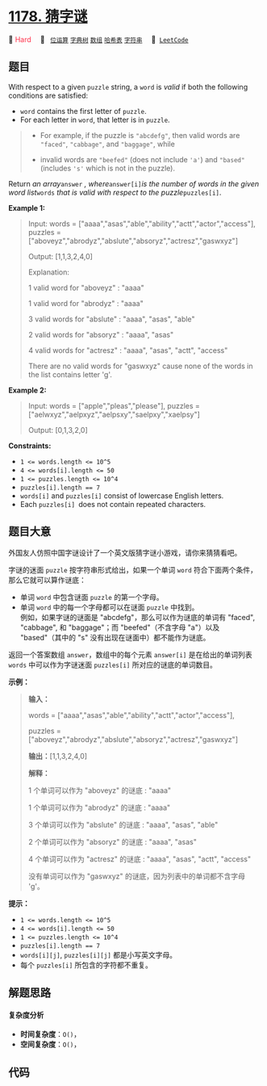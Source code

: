 # [1178. 猜字谜](https://leetcode.com/problems/number-of-valid-words-for-each-puzzle)

🔴 <font color=#ff334b>Hard</font>&emsp; 🔖&ensp; [`位运算`](/leetcode-js/outline/tag/bit-manipulation.md) [`字典树`](/leetcode-js/outline/tag/trie.md) [`数组`](/leetcode-js/outline/tag/array.md) [`哈希表`](/leetcode-js/outline/tag/hash-table.md) [`字符串`](/leetcode-js/outline/tag/string.md)&emsp; 🔗&ensp;[`LeetCode`](https://leetcode.com/problems/number-of-valid-words-for-each-puzzle)

## 题目

With respect to a given `puzzle` string, a `word` is _valid_ if both the
following conditions are satisfied:

  * `word` contains the first letter of `puzzle`.
  * For each letter in `word`, that letter is in `puzzle`. 
> 
> * For example, if the puzzle is `"abcdefg"`, then valid words are `"faced"`, `"cabbage"`, and `"baggage"`, while
> 
> * invalid words are `"beefed"` (does not include `'a'`) and `"based"` (includes `'s'` which is not in the puzzle).

Return _an array_`answer` _, where_`answer[i]`_is the number of words in the
given word list_`words` _that is valid with respect to the
puzzle_`puzzles[i]`.



**Example 1:**

> Input: words = ["aaaa","asas","able","ability","actt","actor","access"], puzzles = ["aboveyz","abrodyz","abslute","absoryz","actresz","gaswxyz"]
> 
> Output: [1,1,3,2,4,0]
> 
> Explanation: 
> 
> 1 valid word for "aboveyz" : "aaaa" 
> 
> 1 valid word for "abrodyz" : "aaaa"
> 
> 3 valid words for "abslute" : "aaaa", "asas", "able"
> 
> 2 valid words for "absoryz" : "aaaa", "asas"
> 
> 4 valid words for "actresz" : "aaaa", "asas", "actt", "access"
> 
> There are no valid words for "gaswxyz" cause none of the words in the list contains letter 'g'.

**Example 2:**

> Input: words = ["apple","pleas","please"], puzzles = ["aelwxyz","aelpxyz","aelpsxy","saelpxy","xaelpsy"]
> 
> Output: [0,1,3,2,0]

**Constraints:**

  * `1 <= words.length <= 10^5`
  * `4 <= words[i].length <= 50`
  * `1 <= puzzles.length <= 10^4`
  * `puzzles[i].length == 7`
  * `words[i]` and `puzzles[i]` consist of lowercase English letters.
  * Each `puzzles[i] `does not contain repeated characters.


## 题目大意

外国友人仿照中国字谜设计了一个英文版猜字谜小游戏，请你来猜猜看吧。

字谜的迷面 `puzzle` 按字符串形式给出，如果一个单词 `word` 符合下面两个条件，那么它就可以算作谜底：

  * 单词 `word` 中包含谜面 `puzzle` 的第一个字母。
  * 单词 `word` 中的每一个字母都可以在谜面 `puzzle` 中找到。  
例如，如果字谜的谜面是 "abcdefg"，那么可以作为谜底的单词有 "faced", "cabbage", 和 "baggage"；而
"beefed"（不含字母 "a"）以及 "based"（其中的 "s" 没有出现在谜面中）都不能作为谜底。

返回一个答案数组 `answer`，数组中的每个元素 `answer[i]` 是在给出的单词列表 `words` 中可以作为字谜迷面
`puzzles[i]` 所对应的谜底的单词数目。

**示例：**

> 
> 
> 
> 
> 
> **输入：**
> 
> words = ["aaaa","asas","able","ability","actt","actor","access"], 
> 
> puzzles = ["aboveyz","abrodyz","abslute","absoryz","actresz","gaswxyz"]
> 
> **输出：**[1,1,3,2,4,0]
> 
> **解释：**
> 
> 1 个单词可以作为 "aboveyz" 的谜底 : "aaaa" 
> 
> 1 个单词可以作为 "abrodyz" 的谜底 : "aaaa"
> 
> 3 个单词可以作为 "abslute" 的谜底 : "aaaa", "asas", "able"
> 
> 2 个单词可以作为 "absoryz" 的谜底 : "aaaa", "asas"
> 
> 4 个单词可以作为 "actresz" 的谜底 : "aaaa", "asas", "actt", "access"
> 
> 没有单词可以作为 "gaswxyz" 的谜底，因为列表中的单词都不含字母 'g'。
> 
> 

**提示：**

  * `1 <= words.length <= 10^5`
  * `4 <= words[i].length <= 50`
  * `1 <= puzzles.length <= 10^4`
  * `puzzles[i].length == 7`
  * `words[i][j]`, `puzzles[i][j]` 都是小写英文字母。
  * 每个 `puzzles[i]` 所包含的字符都不重复。


## 解题思路

#### 复杂度分析

- **时间复杂度**：`O()`，
- **空间复杂度**：`O()`，

## 代码

```javascript

```